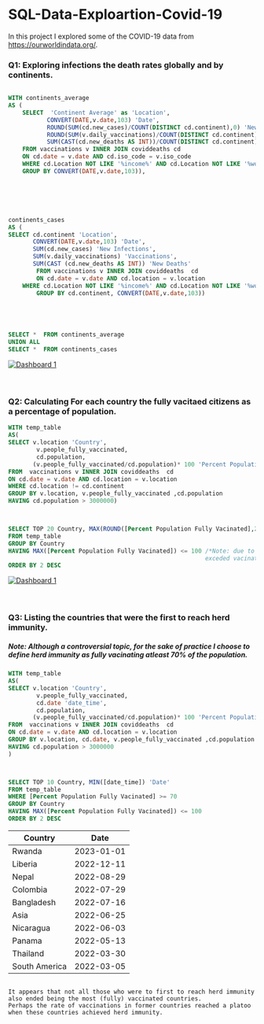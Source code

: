 # SQL-Data-Exploartion-Covid-19

In this project I explored some of the COVID-19 data from https://ourworldindata.org/.






### Q1: Exploring infections the death rates globally and by continents. 

```SQL

WITH continents_average 
AS (
	SELECT  'Continent Average' as 'Location', 
	       CONVERT(DATE,v.date,103) 'Date',
		   ROUND(SUM(cd.new_cases)/COUNT(DISTINCT cd.continent),0) 'New Infections',
		   ROUND(SUM(v.daily_vaccinations)/COUNT(DISTINCT cd.continent),0) 'Vaccinations',
		   SUM(CAST(cd.new_deaths AS INT))/COUNT(DISTINCT cd.continent) 'New Deaths'
	FROM vaccinations v INNER JOIN coviddeaths cd 
	ON cd.date = v.date AND cd.iso_code = v.iso_code
	WHERE cd.Location NOT LIKE '%income%' AND cd.Location NOT LIKE '%world%' AND cd.Location != cd.continent
	GROUP BY CONVERT(DATE,v.date,103)),






continents_cases
AS (
SELECT cd.continent 'Location',
	   CONVERT(DATE,v.date,103) 'Date',
	   SUM(cd.new_cases) 'New Infections',
	   SUM(v.daily_vaccinations) 'Vaccinations',
	   SUM(CAST (cd.new_deaths AS INT)) 'New Deaths'
		FROM vaccinations v INNER JOIN coviddeaths  cd 
		ON cd.date = v.date AND cd.location = v.location
	WHERE cd.Location NOT LIKE '%income%' AND cd.Location NOT LIKE '%world%' AND cd.Location != cd.continent
		GROUP BY cd.continent, CONVERT(DATE,v.date,103))





SELECT *  FROM continents_average
UNION ALL
SELECT *  FROM continents_cases
```

<div class='tableauPlaceholder' id='viz1677070976883' style='position: relative'><noscript><a href='#'><img alt='Dashboard 1 ' src='https:&#47;&#47;public.tableau.com&#47;static&#47;images&#47;Q1&#47;Q1_WorkBook&#47;Dashboard1&#47;1_rss.png' style='border: none' /></a></noscript><object class='tableauViz'  style='display:none;'><param name='host_url' value='https%3A%2F%2Fpublic.tableau.com%2F' /> <param name='embed_code_version' value='3' /> <param name='site_root' value='' /><param name='name' value='Q1_WorkBook&#47;Dashboard1' /><param name='tabs' value='no' /><param name='toolbar' value='yes' /><param name='static_image' value='https:&#47;&#47;public.tableau.com&#47;static&#47;images&#47;Q1&#47;Q1_WorkBook&#47;Dashboard1&#47;1.png' /> <param name='animate_transition' value='yes' /><param name='display_static_image' value='yes' /><param name='display_spinner' value='yes' /><param name='display_overlay' value='yes' /><param name='display_count' value='yes' /><param name='language' value='en-US' /></object></div>               

<br>




</br>







### Q2: Calculating For each country the fully vacitaed citizens as a percentage of population. 

```SQL
WITH temp_table
AS(
SELECT v.location 'Country',
		v.people_fully_vaccinated,
		cd.population,
	   (v.people_fully_vaccinated/cd.population)* 100 'Percent Population Fully Vacinated'
FROM  vaccinations v INNER JOIN coviddeaths  cd 
ON cd.date = v.date AND cd.location = v.location
WHERE cd.location != cd.continent
GROUP BY v.location, v.people_fully_vaccinated ,cd.population
HAVING cd.population > 3000000)



SELECT TOP 20 Country, MAX(ROUND([Percent Population Fully Vacinated],2)) AS 'Percent Vaccinated'
FROM temp_table
GROUP BY Country
HAVING MAX([Percent Population Fully Vacinated]) <= 100 /*Note: due to vaccination of non-residentce, some contries
														exceded vacinating 100% of their population, thus removed from output*/
ORDER BY 2 DESC

```
<div class='tableauPlaceholder' id='viz1677071221641' style='position: relative'><noscript><a href='#'><img alt='Dashboard 1 ' src='https:&#47;&#47;public.tableau.com&#47;static&#47;images&#47;Q2&#47;Q2_WorkBook&#47;Dashboard1&#47;1_rss.png' style='border: none' /></a></noscript><object class='tableauViz'                     vizElement.style.width='300px';
                    vizElement.style.height='450px'; style='display:none;'><param name='host_url' value='https%3A%2F%2Fpublic.tableau.com%2F' /> <param name='embed_code_version' value='3' /> <param name='site_root' value='' /><param name='name' value='Q2_WorkBook&#47;Dashboard1' /><param name='tabs' value='no' /><param name='toolbar' value='yes' /><param name='static_image' value='https:&#47;&#47;public.tableau.com&#47;static&#47;images&#47;Q2&#47;Q2_WorkBook&#47;Dashboard1&#47;1.png' /> <param name='animate_transition' value='yes' /><param name='display_static_image' value='yes' /><param name='display_spinner' value='yes' /><param name='display_overlay' value='yes' /><param name='display_count' value='yes' /><param name='language' value='en-US' /></object></div> 


<br>



</br>




### Q3: Listing the countries that were the first to reach herd immunity.
##### Note: Although a controversial topic, for the sake of practice I choose to define herd immunity as fully vacinating atleast 70% of the population.
```SQL
WITH temp_table
AS(
SELECT v.location 'Country',
		v.people_fully_vaccinated,
		cd.date 'date_time',
		cd.population,
	   (v.people_fully_vaccinated/cd.population)* 100 'Percent Population Fully Vacinated'
FROM  vaccinations v INNER JOIN coviddeaths  cd 
ON cd.date = v.date AND cd.location = v.location
GROUP BY v.location, cd.date, v.people_fully_vaccinated ,cd.population
HAVING cd.population > 3000000 
)



SELECT TOP 10 Country, MIN([date_time]) 'Date'
FROM temp_table
WHERE [Percent Population Fully Vacinated] >= 70 
GROUP BY Country
HAVING MAX([Percent Population Fully Vacinated]) <= 100
ORDER BY 2 DESC
```


| Country | Date |
|---------|------|
|Rwanda	| 2023-01-01|
|Liberia |	2022-12-11|
|Nepal	| 2022-08-29|
|Colombia |	2022-07-29|
|Bangladesh |	2022-07-16|
|Asia	| 2022-06-25|
|Nicaragua |	2022-06-03|
|Panama	| 2022-05-13|
|Thailand |	2022-03-30|
|South America |2022-03-05|

```

It appears that not all those who were to first to reach herd immunity also ended being the most (fully) vaccinated countries.
Perhaps the rate of vaccinations in former countries reached a platoo when these countries achieved herd immunity. 
